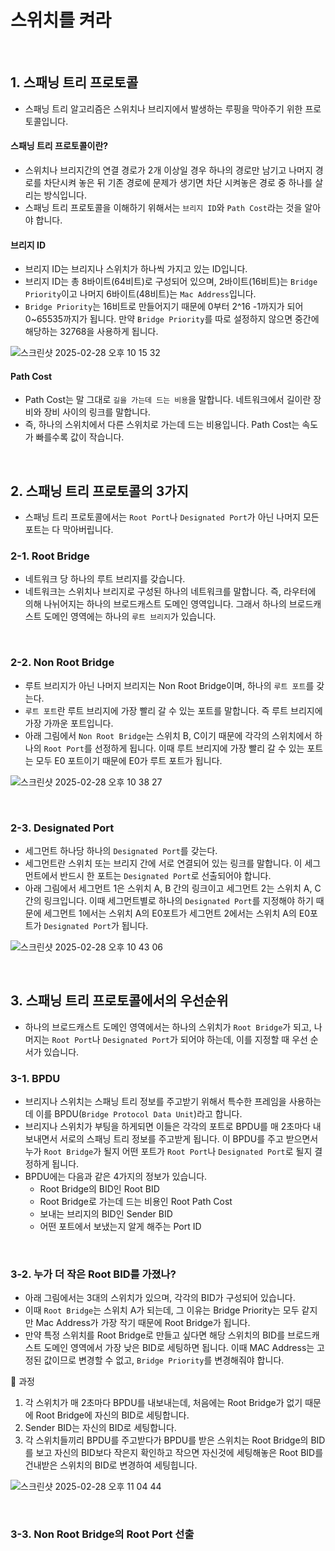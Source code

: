 # 스위치를 켜라

<br>

## 1. 스패닝 트리 프로토콜

- 스패닝 트리 알고리즘은 스위치나 브리지에서 발생하는 루핑을 막아주기 위한 프로토콜입니다.

#### 스패닝 트리 프로토콜이란?

- 스위치나 브리지간의 연결 경로가 2개 이상일 경우 하나의 경로만 남기고 나머지 경로를 차단시켜 놓은 뒤 기존 경로에 문제가 생기면 차단 시켜놓은 경로 중 하나를 살리는 방식입니다.
- 스패닝 트리 프로토콜을 이해하기 위해서는 `브리지 ID`와 `Path Cost`라는 것을 알아야 합니다.

#### 브리지 ID

- 브리지 ID는 브리지나 스위치가 하나씩 가지고 있는 ID입니다.
- 브리지 ID는 총 8바이트(64비트)로 구성되어 있으며, 2바이트(16비트)는 `Bridge Priority`이고 나머지 6바이트(48비트)는 `Mac Address`입니다.
- `Bridge Priority`는 16비트로 만들어지기 때문에 0부터 2^16 -1까지가 되어 0~65535까지가 됩니다. 만약 `Bridge Priority`를 따로 설정하지 않으면 중간에 해당하는 32768을 사용하게 됩니다.

![스크린샷 2025-02-28 오후 10 15 32](https://github.com/user-attachments/assets/c0b15be9-79f3-4f22-a445-30a11fed0988)

#### Path Cost

- Path Cost는 말 그대로 `길을 가는데 드는 비용`을 말합니다. 네트워크에서 길이란 장비와 장비 사이의 링크를 말합니다.
- 즉, 하나의 스위치에서 다른 스위치로 가는데 드는 비용입니다. Path Cost는 속도가 빠를수록 값이 작습니다.

<br>

## 2. 스패닝 트리 프로토콜의 3가지

- 스패닝 트리 프로토콜에서는 `Root Port`나 `Designated Port`가 아닌 나머지 모든 포트는 다 막아버립니다.

### 2-1. Root Bridge

- 네트워크 당 하나의 루트 브리지를 갖습니다.
- 네트워크는 스위치나 브리지로 구성된 하나의 네트워크를 말합니다. 즉, 라우터에 의해 나뉘어지는 하나의 브로드캐스트 도메인 영역입니다. 그래서 하나의 브로드캐스트 도메인 영역에는 하나의 `루트 브리지`가 있습니다.

<br>

### 2-2. Non Root Bridge

- 루트 브리지가 아닌 나머지 브리지는 Non Root Bridge이며, 하나의 `루트 포트`를 갖는다.
- `루트 포트`란 루트 브리지에 가장 빨리 갈 수 있는 포트를 말합니다. 즉 루트 브리지에 가장 가까운 포트입니다.
- 아래 그림에서 `Non Root Bridge`는 스위치 B, C이기 때문에 각각의 스위치에서 하나의 `Root Port`를 선정하게 됩니다. 이때 루트 브리지에 가장 빨리 갈 수 있는 포트는 모두 E0 포트이기 때문에 E0가 루트 포트가 됩니다.

![스크린샷 2025-02-28 오후 10 38 27](https://github.com/user-attachments/assets/f32a03d2-cff4-433e-a199-9884f2cbed35)

<br>

### 2-3. Designated Port

- 세그먼트 하나당 하나의 `Designated Port`를 갖는다.
- 세그먼트란 스위치 또는 브리지 간에 서로 연결되어 있는 링크를 말합니다. 이 세그먼트에서 반드시 한 포트는 `Designated Port`로 선출되어야 합니다.
- 아래 그림에서 세그먼트 1은 스위치 A, B 간의 링크이고 세그먼트 2는 스위치 A, C간의 링크입니다. 이때 세그먼트별로 하나의 `Designated Port`를 지정해야 하기 때문에 세그먼트 1에서는 스위치 A의 E0포트가 세그먼트 2에서는 스위치 A의 E0포트가 `Designated Port`가 됩니다.

![스크린샷 2025-02-28 오후 10 43 06](https://github.com/user-attachments/assets/bc6023d6-8c73-4e8b-bb3f-cdda9d8c6245)

<br>

## 3. 스패닝 트리 프로토콜에서의 우선순위

- 하나의 브로드캐스트 도메인 영역에서는 하나의 스위치가 `Root Bridge`가 되고, 나머지는 `Root Port`나 `Designated Port`가 되어야 하는데, 이를 지정할 때 우선 순서가 있습니다.

### 3-1. BPDU

- 브리지나 스위치는 스패닝 트리 정보를 주고받기 위해서 특수한 프레임을 사용하는데 이를 BPDU(`Bridge Protocol Data Unit`)라고 합니다.
- 브리지나 스위치가 부팅을 하게되면 이들은 각각의 포트로 BPDU를 매 2초마다 내보내면서 서로의 스패닝 트리 정보를 주고받게 됩니다. 이 BPDU를 주고 받으면서 누가 `Root Bridge`가 될지 어떤 포트가 `Root Port`나 `Designated Port`로 될지 결정하게 됩니다.
- BPDU에는 다음과 같은 4가지의 정보가 있습니다.
  - Root Bridge의 BID인 Root BID
  - Root Bridge로 가는데 드는 비용인 Root Path Cost
  - 보내는 브리지의 BID인 Sender BID
  - 어떤 포트에서 보냈는지 알게 해주는 Port ID

<br>

### 3-2. 누가 더 작은 Root BID를 가졌나?

- 아래 그림에서는 3대의 스위치가 있으며, 각각의 BID가 구성되어 있습니다.
- 이때 `Root Bridge`는 스위치 A가 되는데, 그 이유는 Bridge Priority는 모두 같지만 Mac Address가 가장 작기 때문에 Root Bridge가 됩니다.
- 만약 특정 스위치를 Root Bridge로 만들고 싶다면 해당 스위치의 BID를 브로드캐스트 도메인 영역에서 가장 낮은 BID로 세팅하면 됩니다. 이때 MAC Address는 고정된 값이므로 변경할 수 없고, `Bridge Priority`를 변경해줘야 합니다.

🚗 과정 

1. 각 스위치가 매 2초마다 BPDU를 내보내는데, 처음에는 Root Bridge가 없기 때문에 Root Bridge에 자신의 BID로 세팅합니다.
2. Sender BID는 자신의 BID로 세팅합니다.
3. 각 스위치들끼리 BPDU를 주고받다가 BPDU를 받은 스위치는 Root Bridge의 BID를 보고 자신의 BID보다 작은지 확인하고 작으면 자신것에 세팅해놓은 Root BID를 건내받은 스위치의 BID로 변경하여 세팅힙니다.

![스크린샷 2025-02-28 오후 11 04 44](https://github.com/user-attachments/assets/fb8a5481-d822-4f95-b3b3-dd042039659e)

<br>

### 3-3. Non Root Bridge의 Root Port 선출
























